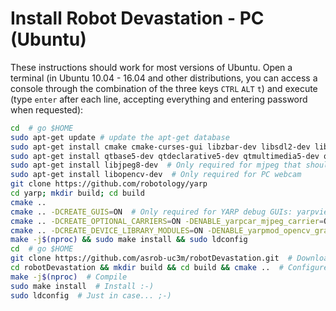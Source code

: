 # Install Robot Devastation - PC \(Ubuntu\)

These instructions should work for most versions of Ubuntu. Open a terminal \(in Ubuntu 10.04 - 16.04 and other distributions, you can access a console through the combination of the three keys `CTRL` `ALT` `t`\) and execute \(type `enter` after each line, accepting everything and entering password when requested\):

```bash
cd  # go $HOME
sudo apt-get update # update the apt-get database
sudo apt-get install cmake cmake-curses-gui libzbar-dev libsdl2-dev libsdl2-image-dev libsdl2-mixer-dev libsdl2-ttf-dev build-essential libace-dev git
sudo apt-get install qtbase5-dev qtdeclarative5-dev qtmultimedia5-dev qtdeclarative5-qtquick2-plugin qtdeclarative5-window-plugin qtdeclarative5-qtmultimedia-plugin qtdeclarative5-controls-plugin qtdeclarative5-dialogs-plugin libqt5svg5
sudo apt-get install libjpeg8-dev  # Only required for mjpeg that should improve video comms
sudo apt-get install libopencv-dev  # Only required for PC webcam
git clone https://github.com/robotology/yarp
cd yarp; mkdir build; cd build
cmake ..
cmake .. -DCREATE_GUIS=ON  # Only required for YARP debug GUIs: yarpview, gyarpmanager
cmake .. -DCREATE_OPTIONAL_CARRIERS=ON -DENABLE_yarpcar_mjpeg_carrier=ON  # Only required for mjpeg that should improve video comms
cmake .. -DCREATE_DEVICE_LIBRARY_MODULES=ON -DENABLE_yarpmod_opencv_grabber=ON  # Only required for PC webcam
make -j$(nproc) && sudo make install && sudo ldconfig
cd  # go $HOME
git clone https://github.com/asrob-uc3m/robotDevastation.git  # Download Robot Devastation
cd robotDevastation && mkdir build && cd build && cmake ..  # Configure Robot Devastation
make -j$(nproc)  # Compile
sudo make install  # Install :-)
sudo ldconfig  # Just in case... ;-)
```



